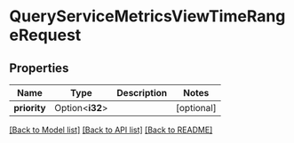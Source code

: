 # QueryServiceMetricsViewTimeRangeRequest

## Properties

Name | Type | Description | Notes
------------ | ------------- | ------------- | -------------
**priority** | Option<**i32**> |  | [optional]

[[Back to Model list]](../README.md#documentation-for-models) [[Back to API list]](../README.md#documentation-for-api-endpoints) [[Back to README]](../README.md)


